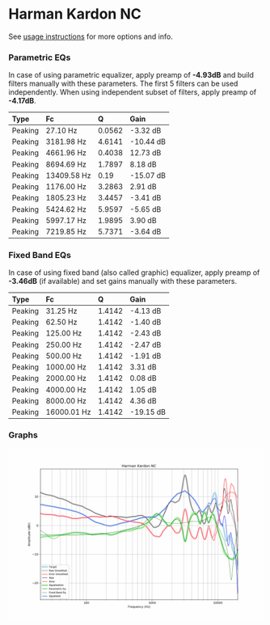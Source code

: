 # Harman Kardon NC
See [usage instructions](https://github.com/jaakkopasanen/AutoEq#usage) for more options and info.

### Parametric EQs
In case of using parametric equalizer, apply preamp of **-4.93dB** and build filters manually
with these parameters. The first 5 filters can be used independently.
When using independent subset of filters, apply preamp of **-4.17dB**.

| Type    | Fc          |      Q | Gain      |
|:--------|:------------|:-------|:----------|
| Peaking | 27.10 Hz    | 0.0562 | -3.32 dB  |
| Peaking | 3181.98 Hz  | 4.6141 | -10.44 dB |
| Peaking | 4661.96 Hz  | 0.4038 | 12.73 dB  |
| Peaking | 8694.69 Hz  | 1.7897 | 8.18 dB   |
| Peaking | 13409.58 Hz | 0.19   | -15.07 dB |
| Peaking | 1176.00 Hz  | 3.2863 | 2.91 dB   |
| Peaking | 1805.23 Hz  | 3.4457 | -3.41 dB  |
| Peaking | 5424.62 Hz  | 5.9597 | -5.65 dB  |
| Peaking | 5997.17 Hz  | 1.9895 | 3.90 dB   |
| Peaking | 7219.85 Hz  | 5.7371 | -3.64 dB  |

### Fixed Band EQs
In case of using fixed band (also called graphic) equalizer, apply preamp of **-3.46dB**
(if available) and set gains manually with these parameters.

| Type    | Fc          |      Q | Gain      |
|:--------|:------------|:-------|:----------|
| Peaking | 31.25 Hz    | 1.4142 | -4.13 dB  |
| Peaking | 62.50 Hz    | 1.4142 | -1.40 dB  |
| Peaking | 125.00 Hz   | 1.4142 | -2.43 dB  |
| Peaking | 250.00 Hz   | 1.4142 | -2.47 dB  |
| Peaking | 500.00 Hz   | 1.4142 | -1.91 dB  |
| Peaking | 1000.00 Hz  | 1.4142 | 3.31 dB   |
| Peaking | 2000.00 Hz  | 1.4142 | 0.08 dB   |
| Peaking | 4000.00 Hz  | 1.4142 | 1.05 dB   |
| Peaking | 8000.00 Hz  | 1.4142 | 4.36 dB   |
| Peaking | 16000.01 Hz | 1.4142 | -19.15 dB |

### Graphs
![](./Harman%20Kardon%20NC.png)